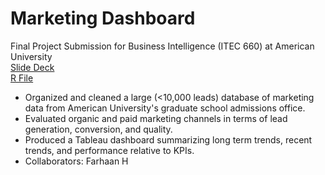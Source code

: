 # Marketing Dashboard  
Final Project Submission for Business Intelligence (ITEC 660) at American University  
[Slide Deck](https://github.com/Lspoletini/MarketingDashboard/blob/main/FinalPresentationTeam3-2.pdf)  
[R File]()  

- Organized and cleaned a large (<10,000 leads) database of marketing data from American University's graduate school admissions office.
- Evaluated organic and paid marketing channels in terms of lead generation, conversion, and quality.
- Produced a Tableau dashboard summarizing long term trends, recent trends, and performance relative to KPIs.
- Collaborators: Farhaan H
